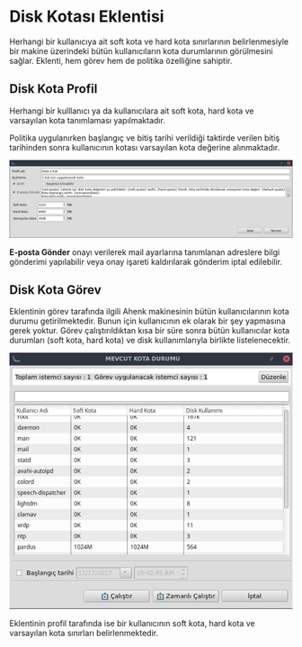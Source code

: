 # Disk Kotası Eklentisi

Herhangi bir kullanıcıya ait soft kota ve hard kota sınırlarının belirlenmesiyle bir makine üzerindeki bütün kullanıcıların kota durumlarının görülmesini sağlar. Eklenti, hem görev hem de politika özelliğine sahiptir.

## Disk Kota Profil

Herhangi bir kulllanıcı ya da kullanıcılara ait soft kota, hard kota ve varsayılan kota tanımlaması yapılmaktadır.

Politika uygulanırken başlangıç ve bitiş tarihi verildiği taktirde verilen bitiş tarihinden sonra kullanıcının kotası varsayılan kota değerine alınmaktadır.

![Im48](images/kota-profil.png)

**E-posta Gönder** onayı verilerek mail ayarlarına tanımlanan adreslere bilgi gönderimi yapılabilir veya onay işareti kaldırılarak gönderim iptal edilebilir.

## Disk Kota Görev

Eklentinin görev tarafında ilgili Ahenk makinesinin bütün kullanıcılarının kota durumu getirilmektedir. Bunun için kullanıcının ek olarak bir şey yapmasına gerek yoktur. Görev çalıştırıldıktan kısa bir süre sonra bütün kullanıcılar kota durumları (soft kota, hard kota) ve disk kullanımlarıyla birlikte listelenecektir.

![Im60](images/mevcut-kota-bilgisi.png)

Eklentinin profil tarafında ise bir kullanıcının soft kota, hard kota ve varsayılan kota sınırları belirlenmektedir.
